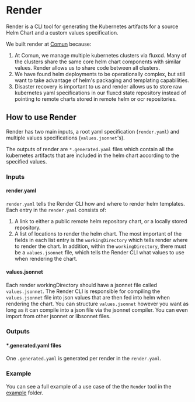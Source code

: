# Render

Render is a CLI tool for generating the Kubernetes artifacts for a source Helm Chart and a custom values specification.

We built render at [Comun](https://github.com/ComunHQ) because:
1. At Comun, we manage multiple kubernetes clusters via fluxcd. Many of the clusters share the same core helm chart components with similar values. Render allows us to share code between all clusters.
2. We have found helm deployments to be operationally complex, but still want to take advantage of helm's packaging and templating capabilities.
3. Disaster recovery is important to us and render allows us to store raw kubernetes yaml specifications in our fluxcd state repository instead of pointing to remote charts stored in remote helm or ocr repositories.

## How to use Render

Render has two main inputs, a root yaml specification (`render.yaml`) and multiple values specifications (`values.jsonnet`'s).

The outputs of render are `*.generated.yaml` files which contain all the kubernetes artifacts that are included in the helm chart according to the specified values.

### Inputs

#### render.yaml

`render.yaml` tells the Render CLI how and where to render helm templates. Each entry in the `render.yaml` consists of:
1. A link to either a public remote helm repository chart, or a locally stored repository.
2. A list of locations to render the helm chart. The most important of the fields in each list entry is the `workingDirectory` which tells render where to render the chart. In addition, within the `workingDirectory`, there must be a `values.jsonnet` file, which tells the Render CLI what values to use when rendering the chart.

#### values.jsonnet

Each render workingDirectory should have a jsonnet file called `values.jsonnet`. The Render CLI is responsible for compiling the `values.jsonnet` file into json values that are then fed into helm when rendering the chart. You can structure `values.jsonnet` however you want as long as it can compile into a json file via the jsonnet compiler. You can even import from other jsonnet or libsonnet files.

### Outputs

#### *.generated.yaml files

One `.generated.yaml` is generated per render in the `render.yaml`. 

### Example

You can see a full example of a use case of the the `Render` tool in the [example](https://github.com/ComunHQ/render/tree/main/example) folder.
